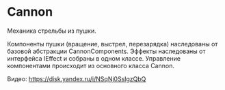 # Cannon
Механика стрельбы из пушки. 

Компоненты пушки (вращение, выстрел, перезарядка) наследованы от базовой абстракции CannonComponents.
Эффекты наследованы от интерфейса IEffect и собраны в одном классе.
Управление компонентами происходит из основного класса Cannon.

Видео:
https://disk.yandex.ru/i/NSqNj0SslgzQbQ
